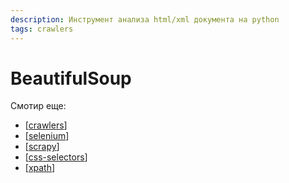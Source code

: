 ```yaml
---
description: Инструмент анализа html/xml документа на python
tags: crawlers
---
```

# BeautifulSoup

Смотир еще:

- [[crawlers]]
- [[selenium]]
- [[scrapy]]
- [[css-selectors]]
- [[xpath]]

[//begin]: # "Autogenerated link references for markdown compatibility"
[crawlers]: ../lists/crawlers "Crawlers"
[selenium]: selenium "Selenium"
[scrapy]: scrapy "Scrapy"
[css-selectors]: css-selectors "Css-selectors"
[xpath]: xpath "XPath"
[//end]: # "Autogenerated link references"